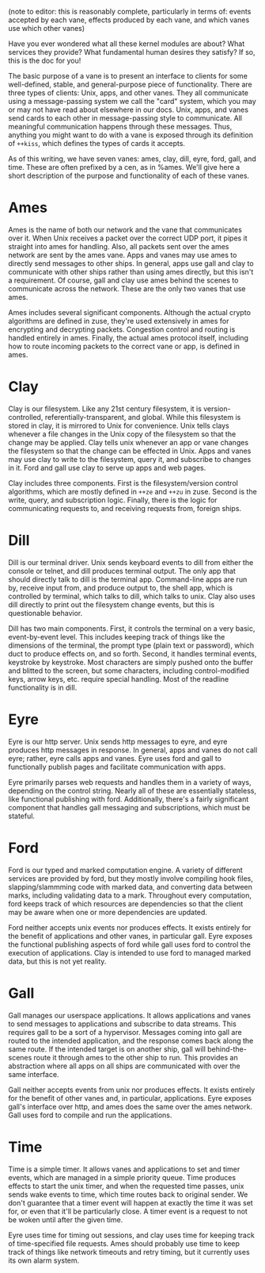 (note to editor:  this is reasonably complete, particularly in terms of:  events
accepted by each vane, effects produced by each vane, and which vanes use which
other vanes)

Have you ever wondered what all these kernel modules are about?  What services
they provide?  What fundamental human desires they satisfy?  If so, this is the
doc for you!

The basic purpose of a vane is to present an interface to clients for some
well-defined, stable, and general-purpose piece of functionality.  There are
three types of clients:  Unix, apps, and other vanes.  They all communicate
using a message-passing system we call the "card" system, which you may or may
not have read about elsewhere in our docs.  Unix, apps, and vanes send cards to
each other in message-passing style to communicate.  All meaningful
communication happens through these messages.  Thus, anything you might want to
do with a vane is exposed through its definition of `++kiss`, which defines the
types of cards it accepts.

As of this writing, we have seven vanes:  ames, clay, dill, eyre, ford, gall,
and time.  These are often prefixed by a cen, as in %ames.  We'll give here a
short description of the purpose and functionality of each of these vanes.

# Ames

Ames is the name of both our network and the vane that communicates over it.
When Unix receives a packet over the correct UDP port, it pipes it straight into
ames for handling.  Also, all packets sent over the ames network are sent by the
ames vane.  Apps and vanes may use ames to directly send messages to other
ships.  In general, apps use gall and clay to communicate with other ships
rather than using ames directly, but this isn't a requirement.  Of course, gall
and clay use ames behind the scenes to communicate across the network.  These
are the only two vanes that use ames.

Ames includes several significant components.  Although the actual crypto
algorithms are defined in zuse, they're used extensively in ames for encrypting
and decrypting packets.  Congestion control and routing is handled entirely in
ames.  Finally, the actual ames protocol itself, including how to route incoming
packets to the correct vane or app, is defined in ames.

# Clay

Clay is our filesystem.  Like any 21st century filesystem, it is
version-controlled, referentially-transparent, and global.  While this
filesystem is stored in clay, it is mirrored to Unix for convenience.  Unix
tells clays whenever a file changes in the Unix copy of the filesystem so that
the change may be applied.  Clay tells unix whenever an app or vane changes the
filesystem so that the change can be effected in Unix.  Apps and vanes may use
clay to write to the filesystem, query it, and subscribe to changes in it.
Ford and gall use clay to serve up apps and web pages.

Clay includes three components.  First is the filesystem/version control
algorithms, which are mostly defined in `++ze` and `++zu` in zuse.  Second is
the write, query, and subscription logic.  Finally, there is the logic for
communicating requests to, and receiving requests from, foreign ships.

# Dill

Dill is our terminal driver.  Unix sends keyboard events to dill from either the
console or telnet, and dill produces terminal output.  The only app that should
directly talk to dill is the terminal app.  Command-line apps are run by,
receive input from, and produce output to, the shell app, which is controlled by
terminal, which talks to dill, which talks to unix.  Clay also uses dill
directly to print out the filesystem change events, but this is questionable
behavior.

Dill has two main components.  First, it controls the terminal on a very basic,
event-by-event level.  This includes keeping track of things like the dimensions
of the terminal, the prompt type (plain text or password), which duct to produce
effects on, and so forth.  Second, it handles terminal events, keystroke by
keystroke.  Most characters are simply pushed onto the buffer and blitted to the
screen, but some characters, including control-modified keys, arrow keys, etc.
require special handling.  Most of the readline functionality is in dill.

# Eyre

Eyre is our http server.  Unix sends http messages to eyre, and eyre produces
http messages in response.  In general, apps and vanes do not call eyre; rather,
eyre calls apps and vanes.  Eyre uses ford and gall to functionally publish
pages and facilitate communication with apps.

Eyre primarily parses web requests and handles them in a variety of ways,
depending on the control string.  Nearly all of these are essentially stateless,
like functional publishing with ford.  Additionally, there's a fairly
significant component that handles gall messaging and subscriptions, which must
be stateful.

# Ford

Ford is our typed and marked computation engine.  A variety of different
services are provided by ford, but they mostly involve compiling hook files,
slapping/slammming code with marked data, and converting data between marks,
including validating data to a mark.  Throughout every computation, ford keeps
track of which resources are dependencies so that the client may be aware when
one or more dependencies are updated.

Ford neither accepts unix events nor produces effects.  It exists entirely for
the benefit of applications and other vanes, in particular gall.  Eyre exposes
the functional publishing aspects of ford while gall uses ford to control the
execution of applications.  Clay is intended to use ford to managed marked data,
but this is not yet reality.

# Gall

Gall manages our userspace applications.  It allows applications and vanes to
send messages to applications and subscribe to data streams.  This requires
gall to be a sort of a hypervisor.  Messages coming into gall are routed to the
intended application, and the response comes back along the same route.  If the
intended target is on another ship, gall will behind-the-scenes route it
through ames to the other ship to run.  This provides an abstraction where all
apps on all ships are communicated with over the same interface.

Gall neither accepts events from unix nor produces effects.  It exists entirely
for the benefit of other vanes and, in particular, applications.  Eyre exposes
gall's interface over http, and ames does the same over the ames network.  Gall
uses ford to compile and run the applications.

# Time

Time is a simple timer.  It allows vanes and applications to set and timer
events, which are managed in a simple priority queue.  Time produces effects to
start the unix timer, and when the requested time passes, unix sends wake events
to time, which time routes back to original sender.  We don't guarantee that a
timer event will happen at exactly the time it was set for, or even that it'll
be particularly close.  A timer event is a request to not be woken until after
the given time.

Eyre uses time for timing out sessions, and clay uses time for keeping track of
time-specified file requests.  Ames should probably use time to keep track of
things like network timeouts and retry timing, but it currently uses its own
alarm system.

